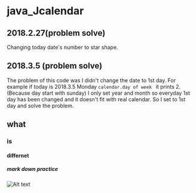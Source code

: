 # java_Jcalendar

## 2018.2.27(problem solve)
Changing today date's number to star shape. 

## 2018.3.5 (problem solve)

The problem of this code was I didn't change the date to 1st day. 
For example if today is 2018.3.5 Monday 
``
calendar.day of week 
``
it prints 2. (Because day start with sunday)
I only set year and month so everyday 1st day has been changed and it doesn't fit 
with real calendar. So I set to 1st day and solve the problem. 
 
## what
### is 
#### differnet
##### mark down practice
![Alt text](https://item.kakaocdn.net/do/4be9625c0426fb7d21c0bff1e8af2e1df43ad912ad8dd55b04db6a64cddaf76d)

